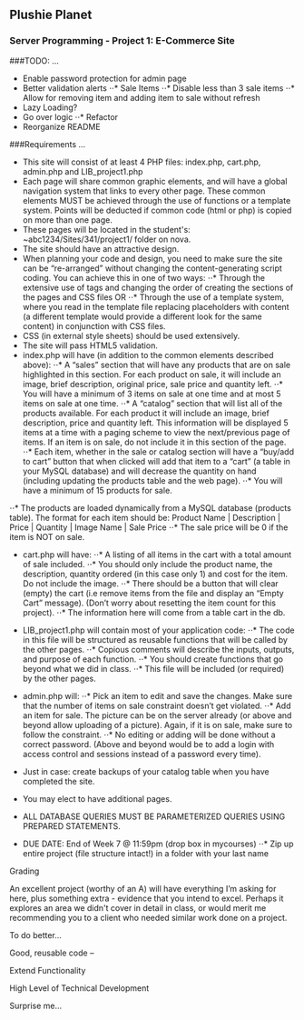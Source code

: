 ## Plushie Planet
### Server Programming - Project 1: E-Commerce Site

###TODO:
...
+ Enable password protection for admin page
+ Better validation alerts
⋅⋅* Sale Items
⋅⋅* Disable less than 3 sale items
⋅⋅* Allow for removing item and adding item to sale without refresh
+ Lazy Loading?
+ Go over logic
⋅⋅* Refactor
+ Reorganize README

###Requirements
...
+ This site will consist of at least 4 PHP files: index.php, cart.php, admin.php and LIB_project1.php
+ Each page will share common graphic elements, and will have a global navigation system that links to every other page. These common elements MUST be achieved through the use of functions or a template system. Points will be deducted if common code (html or php) is copied on more than one page.
+ These pages will be located in the student's: ~abc1234/Sites/341/project1/ folder on nova.
+ The site should have an attractive design.
+ When planning your code and design, you need to make sure the site can be “re-arranged” without changing the content-generating script coding. You can achieve this in one of two ways:
⋅⋅* Through the extensive use of
tags and changing the order of creating the sections of the pages and CSS files OR
⋅⋅* Through the use of a template system, where you read in the template file replacing placeholders with content (a different template would provide a different look for the same content) in conjunction with CSS files.
+ CSS (in external style sheets) should be used extensively.
+ The site will pass HTML5 validation.
+ index.php will have (in addition to the common elements described above):
⋅⋅* A “sales” section that will have any products that are on sale highlighted in this section. For each product on sale, it will include an image, brief description, original price, sale price and quantity left.
⋅⋅* You will have a minimum of 3 items on sale at one time and at most 5 items on sale at one time.
⋅⋅* A “catalog” section that will list all of the products available. For each product it will include an image, brief description, price and quantity left. This information will be displayed 5 items at a time with a paging scheme to view the next/previous page of items. If an item is on sale, do not include it in this section of the page.
⋅⋅* Each item, whether in the sale or catalog section will have a “buy/add to cart” button that when clicked will add that item to a “cart” (a table in your MySQL database) and will decrease the quantity on hand (including updating the products table and the web page).
⋅⋅* You will have a minimum of 15 products for sale.

⋅⋅* The products are loaded dynamically from a MySQL database (products table). The format for each item should be:
  Product Name | Description | Price | Quantity | Image Name | Sale Price
⋅⋅* The sale price will be 0 if the item is NOT on sale.
+ cart.php will have:
⋅⋅* A listing of all items in the cart with a total amount of sale included.
⋅⋅* You should only include the product name, the description, quantity ordered (in this case only 1) and cost for the item. Do not include the image.
⋅⋅* There should be a button that will clear (empty) the cart (i.e remove items from the file and display an “Empty Cart” message). (Don’t worry about resetting the item count for this project).
⋅⋅* The information here will come from a table cart in the db.

+ LIB_project1.php will contain most of your application code:
⋅⋅* The code in this file will be structured as reusable functions that will be called by the other pages.
⋅⋅* Copious comments will describe the inputs, outputs, and purpose of each function.
⋅⋅* You should create functions that go beyond what we did in class.
⋅⋅* This file will be included (or required) by the other pages.
+ admin.php will:
⋅⋅* Pick an item to edit and save the changes. Make sure that the number of items on sale constraint doesn’t get violated.
⋅⋅* Add an item for sale. The picture can be on the server already (or above and beyond allow uploading of a picture). Again, if it is on sale, make sure to follow the constraint.
⋅⋅* No editing or adding will be done without a correct password. (Above and beyond would be to add a login with access control and sessions instead of a password every time).
+ Just in case: create backups of your catalog table when you have completed the site.
+ You may elect to have additional pages.
+ ALL DATABASE QUERIES MUST BE PARAMETERIZED QUERIES USING PREPARED STATEMENTS.
+ DUE DATE: End of Week 7 @ 11:59pm (drop box in mycourses)
⋅⋅* Zip up entire project (file structure intact!) in a folder with your last name

Grading

An excellent project (worthy of an A) will have everything I’m asking for here, plus something extra - evidence that you intend to excel. Perhaps it explores an area we didn't cover in detail in class, or would merit me recommending you to a client who needed similar work done on a project.

To do better…

Good, reusable code –

Extend Functionality

High Level of Technical Development

Surprise me…
